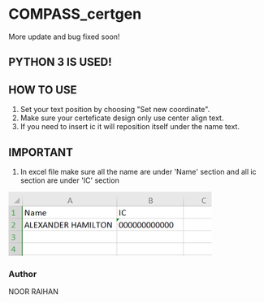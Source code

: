 # COMPASS_certgen
More update and bug fixed soon!

## PYTHON 3 IS USED!

## HOW TO USE
1. Set your text position by choosing "Set new coordinate".
2. Make sure your certeficate design only use center align text.
3. If you need to insert ic it will reposition itself under the name text.

## IMPORTANT
1. In excel file make sure all the name are under 'Name' section and all ic section are under 'IC' section

![](picsample/excel.png)

### Author
NOOR RAIHAN
